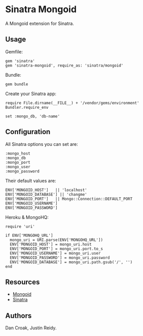 Sinatra Mongoid
===============

A Mongoid extension for Sinatra.

Usage
-----

Gemfile:

    gem 'sinatra'
    gem 'sinatra-mongoid', require_as: 'sinatra/mongoid'

Bundle:

    gem bundle

Create your Sinatra app:

    require File.dirname(__FILE__) + '/vendor/gems/environment'
    Bundler.require_env

    set :mongo_db, 'db-name'

Configuration
-------------

All Sinatra options you can set are:

    :mongo_host
    :mongo_db
    :mongo_port
    :mongo_user
    :mongo_password

Their default values are:

    ENV['MONGOID_HOST']   || 'localhost'
    ENV['MONGOID_DATABASE'] || 'changme'
    ENV['MONGOID_PORT']   || Mongo::Connection::DEFAULT_PORT
    ENV['MONGOID_USERNAME']
    ENV['MONGOID_PASSWORD']

Heroku & MongoHQ:

    require 'uri'

    if ENV['MONGOHQ_URL']
      mongo_uri = URI.parse(ENV['MONGOHQ_URL'])
      ENV['MONGOID_HOST'] = mongo_uri.host
      ENV['MONGOID_PORT'] = mongo_uri.port.to_s
      ENV['MONGOID_USERNAME'] = mongo_uri.user
      ENV['MONGOID_PASSWORD'] = mongo_uri.password
      ENV['MONGOID_DATABASE'] = mongo_uri.path.gsub('/', '')
    end

Resources
---------

* [Mongoid](http://mongoid.org)
* [Sinatra](http://sinatrarb.com)

Authors
-------

Dan Croak, Justin Reidy.
